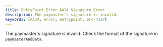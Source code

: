 ```yaml
---
title: EntryPoint Error AA34 Signature Error
description: The paymaster's signature is invalid.
keywords: [AA34, error, entrypoint, erc-4337]
---
```


The paymaster's signature is invalid. Check the format of the signature in `paymasterAndData`.